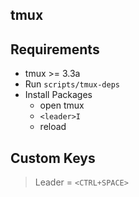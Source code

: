 ## tmux

## Requirements
- tmux >= 3.3a
- Run `scripts/tmux-deps`
- Install Packages
    - open tmux
    - `<leader>I`
    - reload

## Custom Keys
> Leader = `<CTRL+SPACE>`
